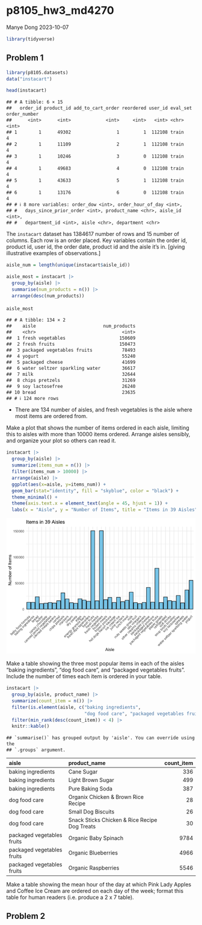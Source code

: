 p8105_hw3_md4270
================
Manye Dong
2023-10-07

``` r
library(tidyverse)
```

## Problem 1

``` r
library(p8105.datasets)
data("instacart")
```

``` r
head(instacart)
```

    ## # A tibble: 6 × 15
    ##   order_id product_id add_to_cart_order reordered user_id eval_set order_number
    ##      <int>      <int>             <int>     <int>   <int> <chr>           <int>
    ## 1        1      49302                 1         1  112108 train               4
    ## 2        1      11109                 2         1  112108 train               4
    ## 3        1      10246                 3         0  112108 train               4
    ## 4        1      49683                 4         0  112108 train               4
    ## 5        1      43633                 5         1  112108 train               4
    ## 6        1      13176                 6         0  112108 train               4
    ## # ℹ 8 more variables: order_dow <int>, order_hour_of_day <int>,
    ## #   days_since_prior_order <int>, product_name <chr>, aisle_id <int>,
    ## #   department_id <int>, aisle <chr>, department <chr>

The `instacart` dataset has 1384617 number of rows and 15 number of
columns. Each row is an order placed. Key variables contain the order
id, product id, user id, the order date, product id and the aisle it’s
in. \[giving illustrative examples of observations.\]

``` r
aisle_num = length(unique(instacart$aisle_id))
```

``` r
aisle_most = instacart |>
  group_by(aisle) |>
  summarise(num_products = n()) |>
  arrange(desc(num_products))

aisle_most
```

    ## # A tibble: 134 × 2
    ##    aisle                         num_products
    ##    <chr>                                <int>
    ##  1 fresh vegetables                    150609
    ##  2 fresh fruits                        150473
    ##  3 packaged vegetables fruits           78493
    ##  4 yogurt                               55240
    ##  5 packaged cheese                      41699
    ##  6 water seltzer sparkling water        36617
    ##  7 milk                                 32644
    ##  8 chips pretzels                       31269
    ##  9 soy lactosefree                      26240
    ## 10 bread                                23635
    ## # ℹ 124 more rows

- There are 134 number of aisles, and fresh vegetables is the aisle
  where most items are ordered from.

Make a plot that shows the number of items ordered in each aisle,
limiting this to aisles with more than 10000 items ordered. Arrange
aisles sensibly, and organize your plot so others can read it.

``` r
instacart |>
  group_by(aisle) |>
  summarize(items_num = n()) |>
  filter(items_num > 10000) |>
  arrange(aisle) |>
  ggplot(aes(x=aisle, y=items_num)) +
  geom_bar(stat="identity", fill = "skyblue", color = "black") +
  theme_minimal() +
  theme(axis.text.x = element_text(angle = 45, hjust = 1)) +
  labs(x = "Aisle", y = "Number of Items", title = "Items in 39 Aisles")
```

![](p8105_hw3_md4270_files/figure-gfm/unnamed-chunk-6-1.png)<!-- -->

Make a table showing the three most popular items in each of the aisles
“baking ingredients”, “dog food care”, and “packaged vegetables fruits”.
Include the number of times each item is ordered in your table.

``` r
instacart |>
  group_by(aisle, product_name) |>
  summarize(count_item = n()) |>
  filter(is.element(aisle, c("baking ingredients", 
                             "dog food care", "packaged vegetables fruits"))) |>
  filter(min_rank(desc(count_item)) < 4) |>
  knitr::kable()
```

    ## `summarise()` has grouped output by 'aisle'. You can override using the
    ## `.groups` argument.

| aisle                      | product_name                                  | count_item |
|:---------------------------|:----------------------------------------------|-----------:|
| baking ingredients         | Cane Sugar                                    |        336 |
| baking ingredients         | Light Brown Sugar                             |        499 |
| baking ingredients         | Pure Baking Soda                              |        387 |
| dog food care              | Organix Chicken & Brown Rice Recipe           |         28 |
| dog food care              | Small Dog Biscuits                            |         26 |
| dog food care              | Snack Sticks Chicken & Rice Recipe Dog Treats |         30 |
| packaged vegetables fruits | Organic Baby Spinach                          |       9784 |
| packaged vegetables fruits | Organic Blueberries                           |       4966 |
| packaged vegetables fruits | Organic Raspberries                           |       5546 |

Make a table showing the mean hour of the day at which Pink Lady Apples
and Coffee Ice Cream are ordered on each day of the week; format this
table for human readers (i.e. produce a 2 x 7 table).

## Problem 2
